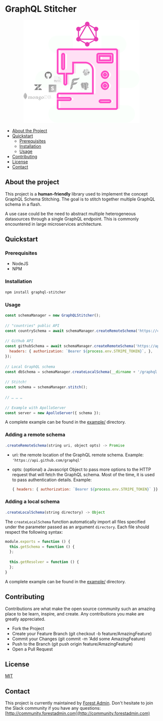 # GraphQL Stitcher

<p align="center">
  <img src="https://github.com/ForestAdmin/graphql-stitcher/blob/master/assets/logo.png?raw=true" alt="GraphQL Stitcher Logo">
</p>

* [About the Project](#about-the-project)
* [Quickstart](#quickstart)
  * [Prerequisites](#prerequisites)
  * [Installation](#installation)
  * [Usage](#usage)
* [Contributing](#contributing)
* [License](#license)
* [Contact](#contact)

## About the project
This project is a **human-friendly** library used to implement the concept GraphQL Schema Stitching. The goal is to stitch together multiple GraphQL schema in a flash.

A use case could be the need to abstract multiple heterogeneous datasources through a single GraphQL endpoint. This is commonly encountered in large microservices architecture.

## Quickstart

### Prerequisites

- NodeJS
- NPM

### Installation

```sh
npm install graphql-stitcher
```

### Usage

```javascript
const schemaManager = new GraphQLStitcher();

// "countries" public API
const countrySchema = await schemaManager.createRemoteSchema('https://countries.trevorblades.com');

// Github API
const githubSchema = await schemaManager.createRemoteSchema('https://api.github.com/graphql', {
  headers: { authorization: `Bearer ${process.env.STRIPE_TOKEN}`, },
});

// Local GraphQL schema
const dbSchema = schemaManager.createLocalSchema(__dirname + '/graphql');

// Stitch!
const schema = schemaManager.stitch();

// … … …

// Example with ApolloServer
const server = new ApolloServer({ schema });
```

A complete example can be found in the [example/](https://github.com/ForestAdmin/graphql-stitcher/tree/master/example) directory.


### Adding a remote schema

```javascript
.createRemoteSchema(string uri, object opts) -> Promise
```

- uri: the remote location of the GraphQL remote schema. Example: `'https://api.github.com/graphql'`
- opts: (optional) a Javascript Object to pass more options to the HTTP request that will fetch the GraphQL schema. Most of the time, it is used to pass authentication details. Example:

	```javascript
	{ headers: { authorization: `Bearer ${process.env.STRIPE_TOKEN}` }}
	```


### Adding a local schema

```javascript
.createLocalSchema(string directory) -> Object
```

The `createLocalSchema` function automatically import all files specified under the parameter passed as an argument `directory`. Each file should respect the following syntax:

```javascript
module.exports = function () {
  this.getSchema = function () {
  };

  this.getResolver = function () {
  };
}
```

A complete example can be found in the [example/](https://github.com/ForestAdmin/graphql-stitcher/tree/master/example) directory.

## Contributing

Contributions are what make the open source community such an amazing place to be learn, inspire, and create. Any contributions you make are greatly appreciated.

- Fork the Project
- Create your Feature Branch (git checkout -b feature/AmazingFeature)
- Commit your Changes (git commit -m 'Add some AmazingFeature)
- Push to the Branch (git push origin feature/AmazingFeature)
- Open a Pull Request

## License
[MIT](https://github.com/ForestAdmin/graphql-stitcher/blob/master/LICENSE)

## Contact
This project is currently maintained by [Forest Admin](https://www.forestadmin.com). Don't hesitate to join the Slack community if you have any questions: [http://community.forestadmin.com](http://community.forestadmin.com)

